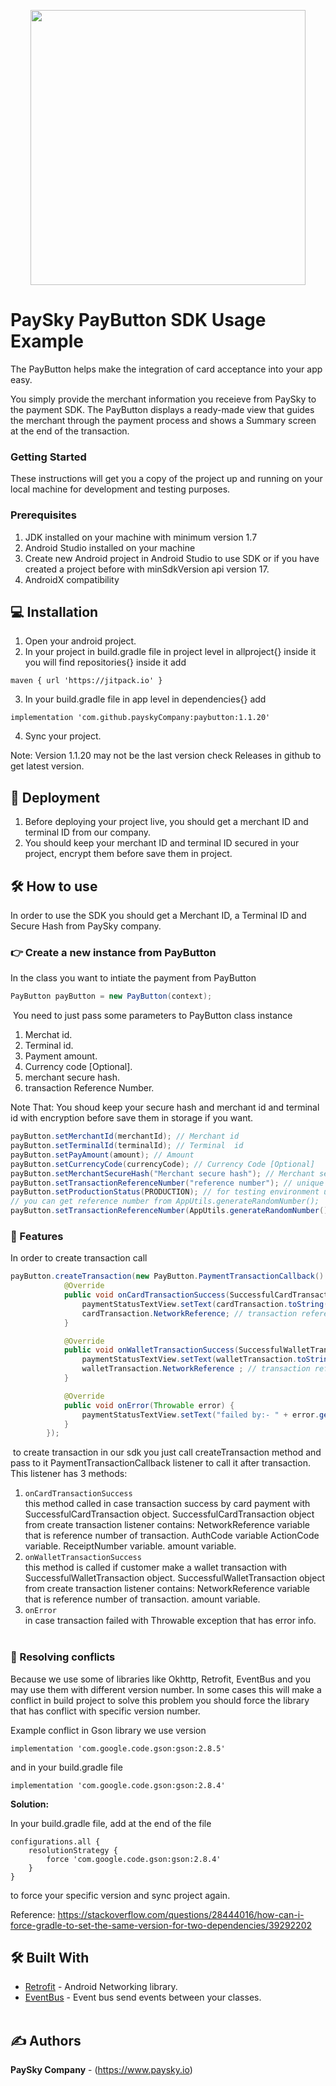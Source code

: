 
<p align="center"><a href="https://paysky.io/" target="_blank"><img width="440" src="https://paysky.io/wp-content/uploads/2021/05/PaySky-logo.svg"></a></p>


# PaySky PayButton SDK Usage Example
The PayButton helps make the integration of card acceptance into your app easy.

You simply provide the merchant information you receieve from PaySky to the payment SDK. The PayButton displays a ready-made view that guides the merchant through the payment process and shows a Summary screen at the end of the transaction.
​

### Getting Started
These instructions will get you a copy of the project up and running on your local machine for development and testing purposes.
​
### Prerequisites

1. JDK installed on your machine with minimum version 1.7
2. Android Studio installed on your machine
3. Create new Android project in Android Studio to use SDK or if you have created a project before with minSdkVersion api version 17.                 
4. AndroidX compatibility


## :computer: Installation
1. Open your android project.
2. In your project in build.gradle file in project level in allproject{} inside it you will find repositories{} inside it add
```
maven { url 'https://jitpack.io' }
```
3. In your build.gradle file in app level in dependencies{} add
```
implementation 'com.github.payskyCompany:paybutton:1.1.20'
```
4. Sync your project.

Note: Version 1.1.20 may not be the last version check Releases in github to get latest version.

## :rocket: Deployment
1. Before deploying your project live, you should get a merchant ID and terminal ID from our company.
2. You should keep your merchant ID and terminal ID secured in your project, encrypt them before save them in project.
​
## :hammer_and_wrench: How to use
In order to use the SDK you should get a Merchant ID, a Terminal ID and Secure Hash from PaySky company.
​
### :point_right: Create a new instance from PayButton
In the class you want to intiate the payment from  PayButton
```java
PayButton payButton = new PayButton(context);
```
​
You need to just pass some parameters to PayButton class instance
1) Merchat id.
2) Terminal id.
3) Payment amount.
4) Currency code [Optional].
5) merchant secure hash.
6) transaction Reference Number.

Note That:
You shoud keep your secure hash and merchant id and terminal id with encryption 
before save them in storage if you want.
​
```java
payButton.setMerchantId(merchantId); // Merchant id
payButton.setTerminalId(terminalId); // Terminal  id
payButton.setPayAmount(amount); // Amount
payButton.setCurrencyCode(currencyCode); // Currency Code [Optional]
payButton.setMerchantSecureHash("Merchant secure hash"); // Merchant secure hash
payButton.setTransactionReferenceNumber("reference number"); // unique transaction reference number.
payButton.setProductionStatus(PRODUCTION); // for testing environment use GREY
// you can get reference number from AppUtils.generateRandomNumber();   
payButton.setTransactionReferenceNumber(AppUtils.generateRandomNumber());
```
### :luggage: Features
In order to create transaction call
​
```java 
payButton.createTransaction(new PayButton.PaymentTransactionCallback() {
            @Override
            public void onCardTransactionSuccess(SuccessfulCardTransaction cardTransaction) {
                paymentStatusTextView.setText(cardTransaction.toString());
                cardTransaction.NetworkReference; // transaction reference number.
            }

            @Override
            public void onWalletTransactionSuccess(SuccessfulWalletTransaction walletTransaction) {
                paymentStatusTextView.setText(walletTransaction.toString());
                walletTransaction.NetworkReference ; // transaction reference number.
            }

            @Override
            public void onError(Throwable error) {
                paymentStatusTextView.setText("failed by:- " + error.getMessage());
            }
        });
```
​
to create transaction in our sdk you just call createTransaction method and pass to it
PaymentTransactionCallback listener to call it after transaction.
This listener has 3 methods:
​
1) `onCardTransactionSuccess`                                                                 
      this method called in case transaction success by card payment with SuccessfulCardTransaction object.
      SuccessfulCardTransaction object from create transaction listener contains:
      NetworkReference variable that is reference number of transaction.
      AuthCode variable
      ActionCode variable.
      ReceiptNumber variable.
      amount variable.
​  
2) `onWalletTransactionSuccess`                                                                    
      this method is called if customer make a wallet transaction with SuccessfulWalletTransaction object.
      SuccessfulWalletTransaction object from create transaction listener contains:
      NetworkReference variable that is reference number of transaction.
      amount variable.
​    
3) `onError`                                                       
in case transaction failed with Throwable exception that has error info.                                                                                
​

### 🚀 Resolving conflicts

Because we use some of libraries like Okhttp, Retrofit, EventBus and you may use them with different version number. In some cases this will make a conflict in build project to solve this problem you should force the library that has conflict
with specific version number.

Example conflict in Gson library we use version  
```
implementation 'com.google.code.gson:gson:2.8.5'
```
and in your build.gradle file
```
implementation 'com.google.code.gson:gson:2.8.4'
```
**Solution:**

In your build.gradle file, add at the end of the file
```
configurations.all {
    resolutionStrategy { 
        force 'com.google.code.gson:gson:2.8.4'
    }
}
```
to force your specific version and sync project again.
 
Reference: https://stackoverflow.com/questions/28444016/how-can-i-force-gradle-to-set-the-same-version-for-two-dependencies/39292202
​
​
​
## :hammer_and_wrench: Built With
* [Retrofit](http://square.github.io/retrofit/) - Android Networking library.
* [EventBus](https://github.com/greenrobot/EventBus) - Event bus send events between your classes.  
​
​
## :writing_hand: Authors
**PaySky Company** - (https://www.paysky.io)
